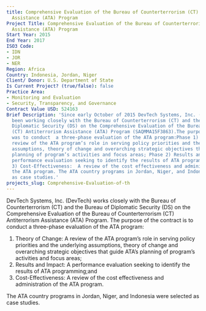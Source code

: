 ```yaml
---
title: Comprehensive Evaluation of the Bureau of Counterterrorism (CT) Antiterrorism
  Assistance (ATA) Program
Project Title: Comprehensive Evaluation of the Bureau of Counterterrorism (CT) Antiterrorism
  Assistance (ATA) Program
Start Year: 2015
End Year: 2017
ISO3 Code:
- IDN
- JOR
- NER
Region: Africa
Country: Indonesia, Jordan, Niger
Client/ Donor: U.S. Department of State
Is Current Project? (true/false): false
Practice Area:
- Monitoring and Evaluation
- Security, Transparency, and Governance
Contract Value USD: 524163
Brief Description: 'Since early October of 2015 DevTech Systems, Inc. (DevTech) has
  been working closely with the Bureau of Counterterrorism (CT) and the Bureau of
  Diplomatic Security (DS) on the Comprehensive Evaluation of the Bureau of Counterterrorism
  (CT) Antiterrorism Assistance (ATA) Program (SAQMMA15F3863).The purpose of the contract
  was to conduct  a three-phase evaluation of the ATA program:Phase 1) Theory of Change:  A
  review of the ATA program’s role in serving policy priorities and the underlying
  assumptions, theory of change and overarching strategic objectives that guide ATA’s
  planning of program’s activities and focus areas; Phase 2) Results and Impact:  A
  performance evaluation seeking to identify the results of ATA programming;Phase
  3) Cost-Effectiveness:  A review of the cost effectiveness and administration of
  the ATA program. The ATA country programs in Jordan, Niger, and Indonesia were selected
  as case studies.'
projects_slug: Comprehensive-Evaluation-of-th
---
```


DevTech Systems, Inc. (DevTech) works closely with the Bureau of Counterterrorism (CT) and the Bureau of Diplomatic Security (DS) on the Comprehensive Evaluation of the Bureau of Counterterrorism (CT) Antiterrorism Assistance (ATA) Program. The purpose of the contract is to conduct  a three-phase evaluation of the ATA program:
1. Theory of Change:  A review of the ATA program’s role in serving policy priorities and the underlying assumptions, theory of change and overarching strategic objectives that guide ATA’s planning of program’s activities and focus areas;
2. Results and Impact:  A performance evaluation seeking to identify the results of ATA programming;and
3. Cost-Effectiveness:  A review of the cost effectiveness and administration of the ATA program. 

The ATA country programs in Jordan, Niger, and Indonesia were selected as case studies.